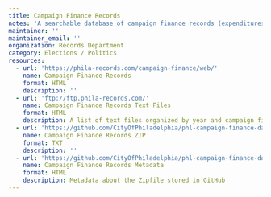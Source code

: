 ```yaml
---
title: Campaign Finance Records
notes: 'A searchable database of campaign finance records (expenditures, balances, party/individual contributions) for Philadelphia-related elections. Records are searchable by cycle, office, party, candidate name, contributor name, and other parameters. Results are freely viewable and printable and some information is available as PDF records or as text files. '
maintainer: ''
maintainer_email: ''
organization: Records Department
category: Elections / Politics
resources:
  - url: 'https://phila-records.com/campaign-finance/web/'
    name: Campaign Finance Records
    format: HTML
    description: ''
  - url: 'ftp://ftp.phila-records.com/'
    name: Campaign Finance Records Text Files
    format: HTML
    description: A list of text files organized by year and campaign finance reporting cycle
  - url: 'https://github.com/CityOfPhiladelphia/phl-campaign-finance-data/blob/master/data.zip'
    name: Campaign Finance Records ZIP
    format: TXT
    description: ''
  - url: 'https://github.com/CityOfPhiladelphia/phl-campaign-finance-data/blob/master/README.md'
    name: Campaign Finance Records Metadata
    format: HTML
    description: Metadata about the Zipfile stored in GitHub
---
```

